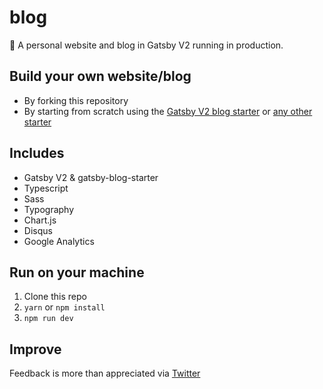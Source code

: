 # blog

📝 A personal website and blog in Gatsby V2 running in production.

## Build your own website/blog

- By forking this repository
- By starting from scratch using the [Gatsby V2 blog starter](https://www.gatsbyjs.org/starters/gatsby-starter-blog) or [any other starter](https://www.gatsbyjs.org/starters/?no-cache=1)

## Includes

- Gatsby V2 & gatsby-blog-starter
- Typescript
- Sass
- Typography
- Chart.js
- Disqus
- Google Analytics

## Run on your machine

1. Clone this repo
2. `yarn` or `npm install`
3. `npm run dev`

## Improve

Feedback is more than appreciated via [Twitter](https://twitter.com/sev_yalcin)
